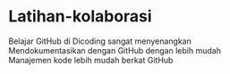 # Latihan-kolaborasi
Belajar GitHub di Dicoding sangat menyenangkan<br>
Mendokumentasikan dengan GitHub dengan lebih mudah<br>
Manajemen kode lebih mudah berkat GitHub


